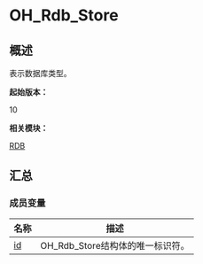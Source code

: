 # OH_Rdb_Store


## 概述

表示数据库类型。

**起始版本：**

10

**相关模块：**

[RDB](_r_d_b.md)


## 汇总


### 成员变量

| 名称 | 描述 |
| -------- | -------- |
| [id](_r_d_b.md#id-44) | OH_Rdb_Store结构体的唯一标识符。 |

